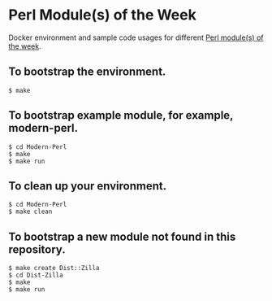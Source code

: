 # Perl Module(s) of the Week
Docker environment and sample code usages for different [Perl module(s) of the week](https://www.kianmeng.org/search/label/plmotw).

## To bootstrap the environment.
```
$ make
```

## To bootstrap example module, for example, modern-perl.
```
$ cd Modern-Perl
$ make
$ make run
```

## To clean up your environment.
```
$ cd Modern-Perl
$ make clean
```

## To bootstrap a new module not found in this repository.
```
$ make create Dist::Zilla
$ cd Dist-Zilla
$ make
$ make run
```
